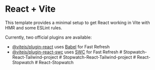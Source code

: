 # React + Vite

This template provides a minimal setup to get React working in Vite with HMR and some ESLint rules.

Currently, two official plugins are available:

- [@vitejs/plugin-react](https://github.com/vitejs/vite-plugin-react/blob/main/packages/plugin-react/README.md) uses [Babel](https://babeljs.io/) for Fast Refresh
- [@vitejs/plugin-react-swc](https://github.com/vitejs/vite-plugin-react-swc) uses [SWC](https://swc.rs/) for Fast Refresh
#   S t o p w a t c h - R e a c t - T a i l w i n d - p r o j e c t  
 #   S t o p w a t c h - R e a c t - T a i l w i n d - p r o j e c t  
 #   R e a c t - S t o p w a t c h  
 #   R e a c t - S t o p w a t c h  
 